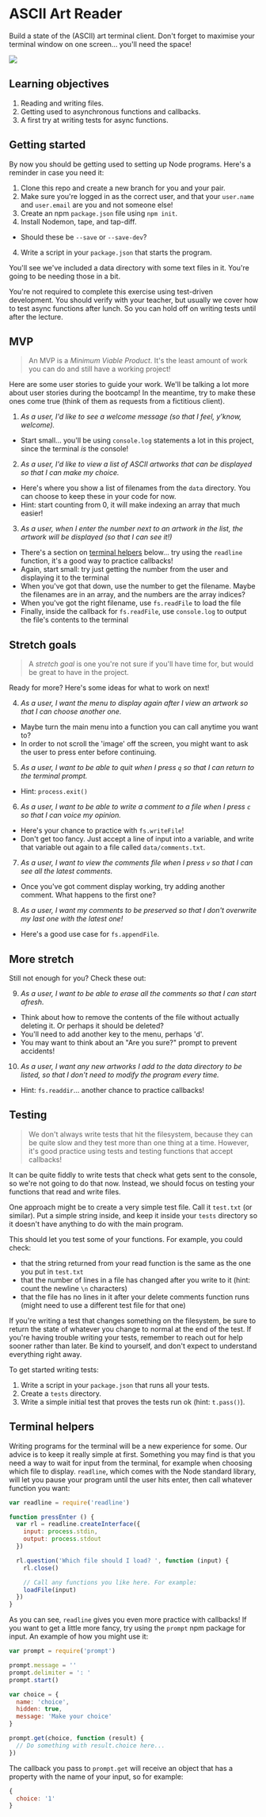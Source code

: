 # ASCII Art Reader

Build a state of the (ASCII) art terminal client. Don't forget to maximise your terminal window on one screen... you'll need the space!

![](reader.png)


## Learning objectives

1. Reading and writing files.
2. Getting used to asynchronous functions and callbacks.
3. A first try at writing tests for async functions.


## Getting started

By now you should be getting used to setting up Node programs. Here's a reminder in case you need it:

1. Clone this repo and create a new branch for you and your pair.
2. Make sure you're logged in as the correct user, and that your `user.name` and `user.email` are you and not someone else!
2. Create an npm `package.json` file using `npm init`.
3. Install Nodemon, tape, and tap-diff.
  - Should these be `--save` or `--save-dev`?
4. Write a script in your `package.json` that starts the program.

You'll see we've included a data directory with some text files in it. You're going to be needing those in a bit.

You're not required to complete this exercise using test-driven development. You should verify with your teacher, but usually we cover how to test async functions after lunch. So you can hold off on writing tests until after the lecture.


## MVP

> An MVP is a _Minimum Viable Product_. It's the least amount of work you can do and still have a working project!

Here are some user stories to guide your work. We'll be talking a lot more about user stories during the bootcamp! In the meantime, try to make these ones come true (think of them as requests from a fictitious client).

1. _As a user, I'd like to see a welcome message (so that I feel, y'know, welcome)._
  - Start small... you'll be using `console.log` statements a lot in this project, since the terminal _is_ the console!

2. _As a user, I'd like to view a list of ASCII artworks that can be displayed so that I can make my choice._
  - Here's where you show a list of filenames from the `data` directory. You can choose to keep these in your code for now.
  - Hint: start counting from 0, it will make indexing an array that much easier!

3. _As a user, when I enter the number next to an artwork in the list, the artwork will be displayed (so that I can see it!)_
  - There's a section on [terminal helpers](#terminal-helpers) below... try using the `readline` function, it's a good way to practice callbacks!
  - Again, start small: try just getting the number from the user and displaying it to the terminal
  - When you've got that down, use the number to get the filename. Maybe the filenames are in an array, and the numbers are the array indices?
  - When you've got the right filename, use `fs.readFile` to load the file
  - Finally, inside the callback for `fs.readFile`, use `console.log` to output the file's contents to the terminal


## Stretch goals

> A _stretch goal_ is one you're not sure if you'll have time for, but would be great to have in the project.

Ready for more? Here's some ideas for what to work on next!

4. _As a user, I want the menu to display again after I view an artwork so that I can choose another one._
  - Maybe turn the main menu into a function you can call anytime you want to?
  - In order to not scroll the 'image' off the screen, you might want to ask the user to press enter before continuing.

5. _As a user, I want to be able to quit when I press `q` so that I can return to the terminal prompt._
  - Hint: `process.exit()`

6. _As a user, I want to be able to write a comment to a file when I press `c` so that I can voice my opinion._
  - Here's your chance to practice with `fs.writeFile`!
  - Don't get too fancy. Just accept a line of input into a variable, and write that variable out again to a file called `data/comments.txt`.

7. _As a user, I want to view the comments file when I press `v` so that I can see all the latest comments._
  - Once you've got comment display working, try adding another comment. What happens to the first one?

8. _As a user, I want my comments to be preserved so that I don't overwrite my last one with the latest one!_
  - Here's a good use case for `fs.appendFile`.


## More stretch

Still not enough for you? Check these out:

9. _As a user, I want to be able to erase all the comments so that I can start afresh._
  - Think about how to remove the contents of the file without actually deleting it. Or perhaps it should be deleted?
  - You'll need to add another key to the menu, perhaps 'd'.
  - You may want to think about an "Are you sure?" prompt to prevent accidents!

10. _As a user, I want any new artworks I add to the data directory to be listed, so that I don't need to modify the program every time._
  - Hint: `fs.readdir`... another chance to practice callbacks!


## Testing

> We don't always write tests that hit the filesystem, because they can be quite slow and they test more than one thing at a time. However, it's good practice using tests and testing functions that accept callbacks!

It can be quite fiddly to write tests that check what gets sent to the console, so we're not going to do that now. Instead, we should focus on testing your functions that read and write files.

One approach might be to create a very simple test file. Call it `test.txt` (or similar). Put a simple string inside, and keep it inside your `tests` directory so it doesn't have anything to do with the main program.

This should let you test some of your functions. For example, you could check:
 - that the string returned from your read function is the same as the one you put in `test.txt`
 - that the number of lines in a file has changed after you write to it (hint: count the newline `\n` characters)
 - that the file has no lines in it after your delete comments function runs (might need to use a different test file for that one)

If you're writing a test that changes something on the filesystem, be sure to return the state of whatever you change to normal at the end of the test.  If you're having trouble writing your tests, remember to reach out for help sooner rather than later. Be kind to yourself, and don't expect to understand everything right away.

To get started writing tests:

1. Write a script in your `package.json` that runs all your tests.
2. Create a `tests` directory.
3. Write a simple initial test that proves the tests run ok (hint: `t.pass()`).

## Terminal helpers

Writing programs for the terminal will be a new experience for some. Our advice is to keep it really simple at first. Something you may find is that you need a way to wait for input from the terminal, for example when choosing which file to display. `readline`, which comes with the Node standard library, will let you pause your program until the user hits enter, then call whatever function you want:

```js
var readline = require('readline')

function pressEnter () {
  var rl = readline.createInterface({
    input: process.stdin,
    output: process.stdout
  })

  rl.question('Which file should I load? ', function (input) {
    rl.close()

    // Call any functions you like here. For example:
    loadFile(input)
  })
}
```

As you can see, `readline` gives you even more practice with callbacks! If you want to get a little more fancy, try using the `prompt` npm package for input. An example of how you might use it:

```js
var prompt = require('prompt')

prompt.message = ''
prompt.delimiter = ': '
prompt.start()

var choice = {
  name: 'choice',
  hidden: true,
  message: 'Make your choice'
} 

prompt.get(choice, function (result) {
  // Do something with result.choice here...
})
```

The callback you pass to `prompt.get` will receive an object that has a property with the name of your input, so for example:

```js
{
  choice: '1'
}
```

